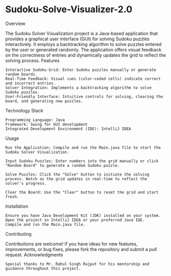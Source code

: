 # Sudoku-Solve-Visualizer-2.0
Overview

The Sudoku Solver Visualization project is a Java-based application that provides a graphical user interface (GUI) for solving Sudoku puzzles interactively. It employs a backtracking algorithm to solve puzzles entered by the user or generated randomly. The application offers visual feedback on the correctness of entries and dynamically updates the grid to reflect the solving process.
Features

    Interactive Sudoku Grid: Enter Sudoku puzzles manually or generate random boards.
    Real-Time Feedback: Visual cues (color-coded cells) indicate correct and incorrect entries.
    Solver Integration: Implements a backtracking algorithm to solve Sudoku puzzles.
    User-Friendly Interface: Intuitive controls for solving, clearing the board, and generating new puzzles.

Technology Stack

    Programming Language: Java
    Framework: Swing for GUI development
    Integrated Development Environment (IDE): IntelliJ IDEA

Usage

    Run the Application: Compile and run the Main.java file to start the Sudoku Solver Visualization.

    Input Sudoku Puzzles: Enter numbers into the grid manually or click "Random Board" to generate a random Sudoku puzzle.

    Solve Puzzles: Click the "Solve" button to initiate the solving process. Watch as the grid updates in real-time to reflect the solver's progress.

    Clear the Board: Use the "Clear" button to reset the grid and start fresh.

Installation

    Ensure you have Java Development Kit (JDK) installed on your system.
    Open the project in IntelliJ IDEA or your preferred Java IDE.
    Compile and run the Main.java file.

Contributing

Contributions are welcome! If you have ideas for new features, improvements, or bug fixes, please fork the repository and submit a pull request.
Acknowledgments

    Special thanks to Mr. Rahul Singh Rajput for his mentorship and guidance throughout this project.
    
